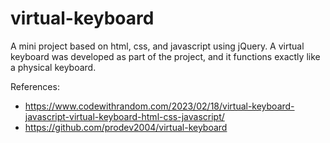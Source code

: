 # virtual-keyboard

A mini project based on html, css, and javascript using jQuery.
A virtual keyboard was developed as part of the project, and it functions exactly like a physical keyboard.

References:
- https://www.codewithrandom.com/2023/02/18/virtual-keyboard-javascript-virtual-keyboard-html-css-javascript/
- https://github.com/prodev2004/virtual-keyboard

